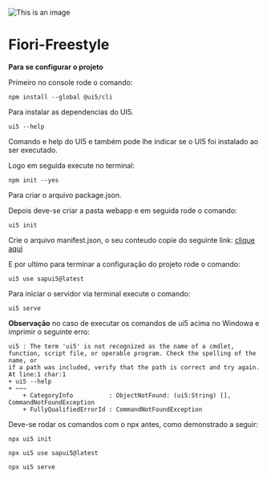 ![This is an image](https://camo.githubusercontent.com/79cc251c5c489cb14c432e4861bec5c9e679e925c975f3625ab1e64984bf90ff/68747470733a2f2f6f70656e7569352e6f72672f696d616765732f4f70656e5549355f6e65775f6269675f736964652e706e67)
# Fiori-Freestyle


**Para se configurar o projeto**

Primeiro no console rode o comando:
```
npm install --global @ui5/cli
```
Para instalar as dependencias do UI5.
```
ui5 --help
```
Comando e help do UI5 e também pode lhe indicar se o UI5 foi instalado ao ser executado.

Logo em seguida execute no terminal:
```
npm init --yes
```
Para criar o arquivo package.json.

Depois deve-se criar a pasta webapp e em seguida rode o comando:
```
ui5 init
```
Crie o arquivo manifest.json, o seu conteudo copie do seguinte link: [clique aqui](https://github.com/brandoncaulfield/sap-ui5-data-binding/blob/02ab308b47136426b434b405cd8d0bdcf1d3c811/webapp/manifest.json)

E por ultimo para terminar a configuração do projeto rode o comando:
```
ui5 use sapui5@latest
```
Para iniciar o servidor via terminal execute o comando:
```
ui5 serve
```

**Observação** no caso de executar os comandos de ui5 acima no Windowa e imprimir o seguinte erro:
```
ui5 : The term 'ui5' is not recognized as the name of a cmdlet, function, script file, or operable program. Check the spelling of the name, or 
if a path was included, verify that the path is correct and try again.
At line:1 char:1
+ ui5 --help
+ ~~~
    + CategoryInfo          : ObjectNotFound: (ui5:String) [], CommandNotFoundException
    + FullyQualifiedErrorId : CommandNotFoundException
```
Deve-se rodar os comandos com o npx antes, como demonstrado a seguir:
```
npx ui5 init
```
```
npx ui5 use sapui5@latest
```
```
npx ui5 serve
```

